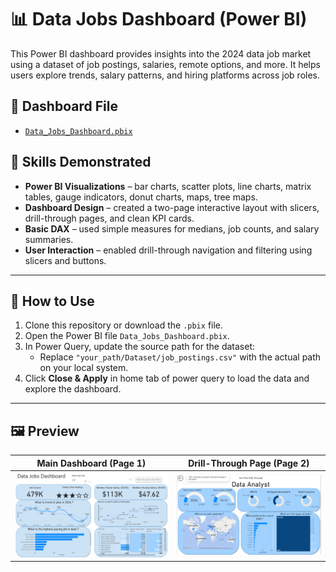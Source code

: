 # 📊 Data Jobs Dashboard (Power BI)

This Power BI dashboard provides insights into the 2024 data job market using a dataset of job postings, salaries, remote options, and more. It helps users explore trends, salary patterns, and hiring platforms across job roles.

## 📂 Dashboard File  
- [`Data_Jobs_Dashboard.pbix`](Data_Jobs_Dashboard.pbix)

## 🧠 Skills Demonstrated

- **Power BI Visualizations** – bar charts, scatter plots, line charts, matrix tables, gauge indicators, donut charts, maps, tree maps.
- **Dashboard Design** – created a two-page interactive layout with slicers, drill-through pages, and clean KPI cards.
- **Basic DAX** – used simple measures for medians, job counts, and salary summaries.
- **User Interaction** – enabled drill-through navigation and filtering using slicers and buttons.


---

## 🚀 How to Use

1. Clone this repository or download the `.pbix` file.
2. Open the Power BI file `Data_Jobs_Dashboard.pbix`.
3. In Power Query, update the source path for the dataset:
   - Replace `"your_path/Dataset/job_postings.csv"` with the actual path on your local system.
4. Click **Close & Apply** in home tab of power query to load the data and explore the dashboard.

---

## 🖼️ Preview

| Main Dashboard (Page 1) | Drill-Through Page (Page 2) |
|--------------------------|-----------------------------|
| ![Main Dashboard](images/Dashboard_Page_1.png) | ![Drillthrough](images/Dashboard_Page_2.png) |

